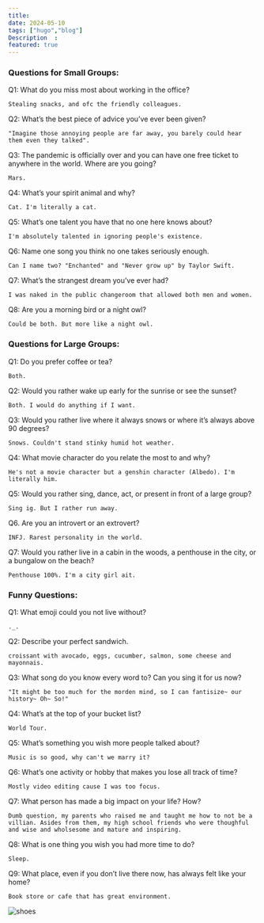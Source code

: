 ```yaml
---
title: 
date: 2024-05-10
tags: ["hugo","blog"]
Description  : 
featured: true
---
```


### Questions for Small Groups:
Q1: What do you miss most about working in the office?

    Stealing snacks, and ofc the friendly colleagues.
    
Q2: What’s the best piece of advice you’ve ever been given?

    "Imagine those annoying people are far away, you barely could hear them even they talked".
    
Q3: The pandemic is officially over and you can have one free ticket to anywhere in the world. Where are you going?

    Mars.
    
Q4: What’s your spirit animal and why?

    Cat. I'm literally a cat.
    
Q5: What’s one talent you have that no one here knows about?

    I'm absolutely talented in ignoring people's existence.
    
Q6: Name one song you think no one takes seriously enough.

    Can I name two? "Enchanted" and "Never grow up" by Taylor Swift. 
    
Q7: What’s the strangest dream you’ve ever had?

    I was naked in the public changeroom that allowed both men and women.   
    
Q8: Are you a morning bird or a night owl?

    Could be both. But more like a night owl.
    
    
### Questions for Large Groups:
Q1: Do you prefer coffee or tea?

    Both.
    
Q2: Would you rather wake up early for the sunrise or see the sunset?

    Both. I would do anything if I want.
    
Q3: Would you rather live where it always snows or where it’s always above 90 degrees?

    Snows. Couldn't stand stinky humid hot weather.
    
Q4: What movie character do you relate the most to and why?

    He's not a movie character but a genshin character (Albedo). I'm literally him.
    
Q5: Would you rather sing, dance, act, or present in front of a large group?

    Sing ig. But I rather run away.
    
Q6. Are you an introvert or an extrovert?

    INFJ. Rarest personality in the world.
    
Q7: Would you rather live in a cabin in the woods, a penthouse in the city, or a bungalow on the beach?

    Penthouse 100%. I'm a city girl ait.
    

### Funny Questions:

Q1: What emoji could you not live without?

    ._.
    
Q2: Describe your perfect sandwich.

    croissant with avocado, eggs, cucumber, salmon, some cheese and mayonnais.

Q3: What song do you know every word to? Can you sing it for us now?

    "It might be too much for the morden mind, so I can fantisize~ our history~ Oh~ So!"

Q4: What’s at the top of your bucket list?

    World Tour.

Q5: What’s something you wish more people talked about?

    Music is so good, why can't we marry it?

Q6: What’s one activity or hobby that makes you lose all track of time?

    Mostly video editing cause I was too focus.

Q7: What person has made a big impact on your life? How?

    Dumb question, my parents who raised me and taught me how to not be a villian. Asides from them, my high school friends who were thoughful and wise and wholsesome and mature and inspiring.
    
Q8: What is one thing you wish you had more time to do?

    Sleep.

Q9: What place, even if you don’t live there now, has always felt like your home?

    Book store or cafe that has great environment.

    
![shoes](https://i.imgur.com/Ab01Crc.jpeg)


